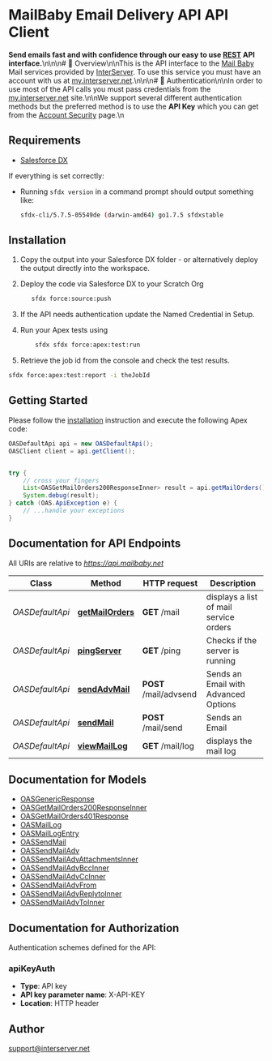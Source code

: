 # MailBaby Email Delivery API API Client


**Send emails fast and with confidence through our easy to use [REST](https://en.wikipedia.org/wiki/Representational_state_transfer) API interface.**\n\n\n# 📌 Overview\n\nThis is the API interface to the [Mail Baby](https//mail.baby/) Mail services provided by [InterServer](https://www.interserver.net). To use this service you must have an account with us at [my.interserver.net](https://my.interserver.net).\n\n\n# 🔐 Authentication\n\nIn order to use most of the API calls you must pass credentials from the [my.interserver.net](https://my.interserver.net/) site.\n\nWe support several different authentication methods but the preferred method is to use the **API Key** which you can get from the [Account Security](https://my.interserver.net/account_security) page.\n

## Requirements

- [Salesforce DX](https://www.salesforce.com/products/platform/products/salesforce-dx/)

If everything is set correctly:

- Running `sfdx version` in a command prompt should output something like:

  ```bash
  sfdx-cli/5.7.5-05549de (darwin-amd64) go1.7.5 sfdxstable
  ```

## Installation

1. Copy the output into your Salesforce DX folder - or alternatively deploy the output directly into the workspace.
2. Deploy the code via Salesforce DX to your Scratch Org

   ```bash
      sfdx force:source:push
   ```

3. If the API needs authentication update the Named Credential in Setup.
4. Run your Apex tests using

   ```bash
       sfdx sfdx force:apex:test:run
   ```

5. Retrieve the job id from the console and check the test results.

  ```bash
  sfdx force:apex:test:report -i theJobId
  ```

## Getting Started

Please follow the [installation](#installation) instruction and execute the following Apex code:

```java
OASDefaultApi api = new OASDefaultApi();
OASClient client = api.getClient();


try {
    // cross your fingers
    List<OASGetMailOrders200ResponseInner> result = api.getMailOrders();
    System.debug(result);
} catch (OAS.ApiException e) {
    // ...handle your exceptions
}
```

## Documentation for API Endpoints

All URIs are relative to *https://api.mailbaby.net*

Class | Method | HTTP request | Description
------------ | ------------- | ------------- | -------------
*OASDefaultApi* | [**getMailOrders**](OASDefaultApi.md#getMailOrders) | **GET** /mail | displays a list of mail service orders
*OASDefaultApi* | [**pingServer**](OASDefaultApi.md#pingServer) | **GET** /ping | Checks if the server is running
*OASDefaultApi* | [**sendAdvMail**](OASDefaultApi.md#sendAdvMail) | **POST** /mail/advsend | Sends an Email with Advanced Options
*OASDefaultApi* | [**sendMail**](OASDefaultApi.md#sendMail) | **POST** /mail/send | Sends an Email
*OASDefaultApi* | [**viewMailLog**](OASDefaultApi.md#viewMailLog) | **GET** /mail/log | displays the mail log


## Documentation for Models

 - [OASGenericResponse](OASGenericResponse.md)
 - [OASGetMailOrders200ResponseInner](OASGetMailOrders200ResponseInner.md)
 - [OASGetMailOrders401Response](OASGetMailOrders401Response.md)
 - [OASMailLog](OASMailLog.md)
 - [OASMailLogEntry](OASMailLogEntry.md)
 - [OASSendMail](OASSendMail.md)
 - [OASSendMailAdv](OASSendMailAdv.md)
 - [OASSendMailAdvAttachmentsInner](OASSendMailAdvAttachmentsInner.md)
 - [OASSendMailAdvBccInner](OASSendMailAdvBccInner.md)
 - [OASSendMailAdvCcInner](OASSendMailAdvCcInner.md)
 - [OASSendMailAdvFrom](OASSendMailAdvFrom.md)
 - [OASSendMailAdvReplytoInner](OASSendMailAdvReplytoInner.md)
 - [OASSendMailAdvToInner](OASSendMailAdvToInner.md)


## Documentation for Authorization

Authentication schemes defined for the API:
### apiKeyAuth


- **Type**: API key
- **API key parameter name**: X-API-KEY
- **Location**: HTTP header


## Author

support@interserver.net

